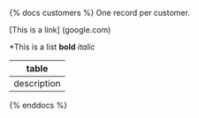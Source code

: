 {% docs customers %}
One record per customer. 

[This is a link] (google.com)

*This is a list
**bold** _italic_

|table|
|-----|
|description|

{% enddocs %}


